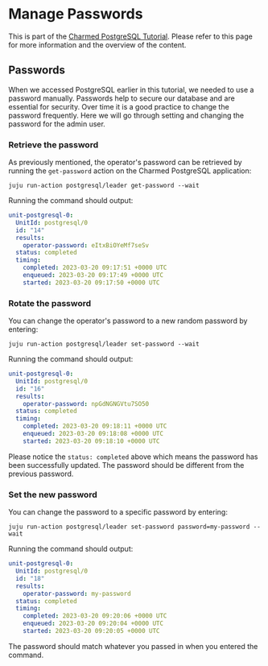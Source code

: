 # Manage Passwords

This is part of the [Charmed PostgreSQL Tutorial](/t/charmed-postgresql-tutorial-overview/9707?channel=edge). Please refer to this page for more information and the overview of the content.

## Passwords
When we accessed PostgreSQL earlier in this tutorial, we needed to use a password manually. Passwords help to secure our database and are essential for security. Over time it is a good practice to change the password frequently. Here we will go through setting and changing the password for the admin user.

### Retrieve the password
As previously mentioned, the operator's password can be retrieved by running the `get-password` action on the Charmed PostgreSQL application:
```shell
juju run-action postgresql/leader get-password --wait
```
Running the command should output:
```yaml
unit-postgresql-0:
  UnitId: postgresql/0
  id: "14"
  results:
    operator-password: eItxBiOYeMf7seSv
  status: completed
  timing:
    completed: 2023-03-20 09:17:51 +0000 UTC
    enqueued: 2023-03-20 09:17:49 +0000 UTC
    started: 2023-03-20 09:17:50 +0000 UTC
```

### Rotate the password
You can change the operator's password to a new random password by entering:
```shell
juju run-action postgresql/leader set-password --wait
```
Running the command should output:
```yaml
unit-postgresql-0:
  UnitId: postgresql/0
  id: "16"
  results:
    operator-password: npGdNGNGVtu7SO50
  status: completed
  timing:
    completed: 2023-03-20 09:18:11 +0000 UTC
    enqueued: 2023-03-20 09:18:08 +0000 UTC
    started: 2023-03-20 09:18:10 +0000 UTC
```
Please notice the `status: completed` above which means the password has been successfully updated. The password should be different from the previous password.

### Set the new password
You can change the password to a specific password by entering:
```shell
juju run-action postgresql/leader set-password password=my-password --wait
```
Running the command should output:
```yaml
unit-postgresql-0:
  UnitId: postgresql/0
  id: "18"
  results:
    operator-password: my-password
  status: completed
  timing:
    completed: 2023-03-20 09:20:06 +0000 UTC
    enqueued: 2023-03-20 09:20:04 +0000 UTC
    started: 2023-03-20 09:20:05 +0000 UTC
```
The password should match whatever you passed in when you entered the command.